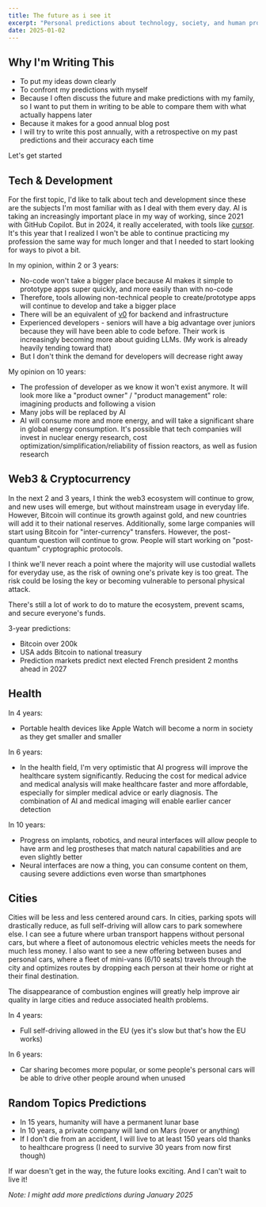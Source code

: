 ```yaml
--- 
title: The future as i see it
excerpt: "Personal predictions about technology, society, and human progress over the next 15 years"
date: 2025-01-02
---
```


## Why I'm Writing This

- To put my ideas down clearly
- To confront my predictions with myself
- Because I often discuss the future and make predictions with my family, so I want to put them in writing to be able to compare them with what actually happens later
- Because it makes for a good annual blog post
- I will try to write this post annually, with a retrospective on my past predictions and their accuracy each time

Let's get started

## Tech & Development

For the first topic, I'd like to talk about tech and development since these are the subjects I'm most familiar with as I deal with them every day. AI is taking an increasingly important place in my way of working, since 2021 with GitHub Copilot. But in 2024, it really accelerated, with tools like [cursor](https://www.cursor.com/). It's this year that I realized I won't be able to continue practicing my profession the same way for much longer and that I needed to start looking for ways to pivot a bit.

In my opinion, within 2 or 3 years:

- No-code won't take a bigger place because AI makes it simple to prototype apps super quickly, and more easily than with no-code
- Therefore, tools allowing non-technical people to create/prototype apps will continue to develop and take a bigger place
- There will be an equivalent of [v0](https://v0.dev/) for backend and infrastructure
- Experienced developers - seniors will have a big advantage over juniors because they will have been able to code before. Their work is increasingly becoming more about guiding LLMs. (My work is already heavily tending toward that)
- But I don't think the demand for developers will decrease right away

My opinion on 10 years:

- The profession of developer as we know it won't exist anymore. It will look more like a "product owner" / "product management" role: imagining products and following a vision
- Many jobs will be replaced by AI
- AI will consume more and more energy, and will take a significant share in global energy consumption. It's possible that tech companies will invest in nuclear energy research, cost optimization/simplification/reliability of fission reactors, as well as fusion research

## Web3 & Cryptocurrency

In the next 2 and 3 years, I think the web3 ecosystem will continue to grow, and new uses will emerge, but without mainstream usage in everyday life. However, Bitcoin will continue its growth against gold, and new countries will add it to their national reserves. Additionally, some large companies will start using Bitcoin for "inter-currency" transfers. However, the post-quantum question will continue to grow. People will start working on "post-quantum" cryptographic protocols.

I think we'll never reach a point where the majority will use custodial wallets for everyday use, as the risk of owning one's private key is too great. The risk could be losing the key or becoming vulnerable to personal physical attack.

There's still a lot of work to do to mature the ecosystem, prevent scams, and secure everyone's funds.

3-year predictions:

- Bitcoin over 200k
- USA adds Bitcoin to national treasury
- Prediction markets predict next elected French president 2 months ahead in 2027

## Health

In 4 years:

- Portable health devices like Apple Watch will become a norm in society as they get smaller and smaller

In 6 years:

- In the health field, I'm very optimistic that AI progress will improve the healthcare system significantly. Reducing the cost for medical advice and medical analysis will make healthcare faster and more affordable, especially for simpler medical advice or early diagnosis.
The combination of AI and medical imaging will enable earlier cancer detection

In 10 years:

- Progress on implants, robotics, and neural interfaces will allow people to have arm and leg prostheses that match natural capabilities and are even slightly better
- Neural interfaces are now a thing, you can consume content on them, causing severe addictions even worse than smartphones

## Cities

Cities will be less and less centered around cars. In cities, parking spots will drastically reduce, as full self-driving will allow cars to park somewhere else. I can see a future where urban transport happens without personal cars, but where a fleet of autonomous electric vehicles meets the needs for much less money. I also want to see a new offering between buses and personal cars, where a fleet of mini-vans (6/10 seats) travels through the city and optimizes routes by dropping each person at their home or right at their final destination.

The disappearance of combustion engines will greatly help improve air quality in large cities and reduce associated health problems.

In 4 years:

- Full self-driving allowed in the EU (yes it's slow but that's how the EU works)

In 6 years:

- Car sharing becomes more popular, or some people's personal cars will be able to drive other people around when unused

## Random Topics Predictions

- In 15 years, humanity will have a permanent lunar base
- In 10 years, a private company will land on Mars (rover or anything)
- If I don't die from an accident, I will live to at least 150 years old thanks to healthcare progress (I need to survive 30 years from now first though)

If war doesn't get in the way, the future looks exciting. And I can't wait to live it!



*Note: I might add more predictions during January 2025*
